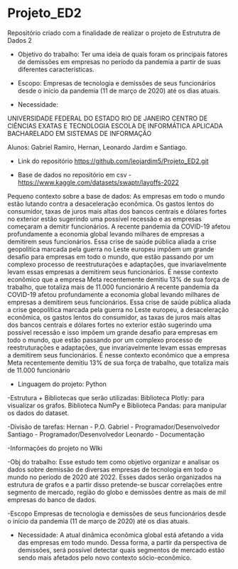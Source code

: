 # Projeto_ED2
Repositório criado com a finalidade de realizar o projeto de Estrututra de Dados 2



- Objetivo do trabalho:
Ter uma ideia de quais foram os principais fatores de demissões em empresas no período da pandemia a partir de suas diferentes características.

- Escopo: 
Empresas de tecnologia e demissões de seus funcionários desde o início da pandemia (11 de março de 2020) até os dias atuais.

- Necessidade: 


UNIVERSIDADE FEDERAL DO ESTADO RIO DE JANEIRO
CENTRO DE CIÊNCIAS EXATAS E TECNOLOGIA
ESCOLA DE INFORMÁTICA APLICADA
BACHARELADO EM SISTEMAS DE INFORMAÇÃO

Alunos: Gabriel Ramiro, Hernan, Leonardo Jardim e Santiago.

- Link do repositório 
https://github.com/leojardim5/Projeto_ED2.git

- Base de dados no repositório em csv - 
https://www.kaggle.com/datasets/swaptr/layoffs-2022

Pequeno contexto sobre a base de dados:
As empresas em todo o mundo estão lutando contra a desaceleração econômica. Os gastos lentos do consumidor, taxas de juros mais altas dos bancos centrais e dólares fortes no exterior estão sugerindo uma possível recessão e as empresas começaram a demitir funcionários. A recente pandemia da COVID-19 afetou profundamente a economia global levando milhares de empresas a demitirem seus funcionários. Essa crise de saúde pública aliada a crise geopolítica marcada pela guerra no Leste europeu impõem um grande desafio para empresas em todo o mundo, que estão passando por um complexo processo de reestruturações e adaptações, que invariavelmente levam essas empresas a demitirem seus funcionários.  É nesse contexto econômico que a empresa Meta recentemente demitiu 13% de sua força de trabalho, que totaliza mais de 11.000 funcionário
A recente pandemia da COVID-19 afetou profundamente a economia global levando milhares de empresas a demitirem seus funcionários. Essa crise de saúde pública aliada a crise geopolítica marcada pela guerra no Leste europeu, a desaceleração econômica, os gastos lentos do consumidor, as taxas de juros mais altas dos bancos centrais e dólares fortes no exterior estão sugerindo uma possível recessão e isso impõem um grande desafio para empresas em todo o mundo, que estão passando por um complexo processo de reestruturações e adaptações, que invariavelmente levam essas empresas a demitirem seus funcionários.  É nesse contexto econômico que a empresa Meta recentemente demitiu 13% de sua força de trabalho, que totaliza mais de 11.000 funcionário


- Linguagem do projeto: Python 

-Estrutura + Bibliotecas que serão utilizadas:
Biblioteca Plotly: para visualizar os grafos.
Biblioteca NumPy e Biblioteca Pandas: para manipular os dados do dataset.

-Divisão de tarefas:
Hernan - P.O.
Gabriel - Programador/Desenvolvedor
Santiago - Programador/Desenvolvedor
Leonardo - Documentação

-Informações do projeto no WIki

-Obj do trabalho:
Esse estudo tem como objetivo organizar e analisar os dados sobre demissão de diversas empresas de tecnologia em todo o mundo no período de 2020 até 2022. Esses dados serão organizados na estrutura de grafos e a partir disso pretende-se buscar correlações entre segmento de mercado, região do globo e demissões dentre as mais de mil empresas do banco de dados.

-Escopo 
Empresas de tecnologia e demissões de seus funcionários desde o início da pandemia (11 de março de 2020) até os dias atuais.

- Necessidade:
A atual dinâmica econômica global está afetando a vida das empresas em todo mundo. Dessa forma, a partir da perspectiva de demissões, será possível detectar quais segmentos de mercado estão sendo mais afetados pelo novo contexto sócio-econômico.

